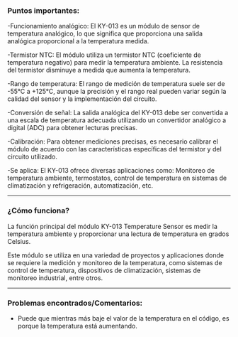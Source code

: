 ### Puntos importantes:
-Funcionamiento analógico: El KY-013 es un módulo de sensor de temperatura analógico, lo que significa que proporciona una salida analógica proporcional a la temperatura medida.

-Termistor NTC: El módulo utiliza un termistor NTC (coeficiente de temperatura negativo) para medir la temperatura ambiente. La resistencia del termistor disminuye a medida que aumenta la temperatura.

-Rango de temperatura: El rango de medición de temperatura suele ser de -55°C a +125°C, aunque la precisión y el rango real pueden variar según la calidad del sensor y la implementación del circuito.

-Conversión de señal: La salida analógica del KY-013 debe ser convertida a una escala de temperatura adecuada utilizando un convertidor analógico a digital (ADC) para obtener lecturas precisas.

-Calibración: Para obtener mediciones precisas, es necesario calibrar el módulo de acuerdo con las características específicas del termistor y del circuito utilizado.

-Se aplica: El KY-013 ofrece diversas aplicaciones como: Monitoreo de temperatura ambiente, termostatos, control de temperatura en sistemas de climatización y refrigeración, automatización, etc.

---------------------
### ¿Cómo funciona?

La función principal del módulo KY-013 Temperature Sensor es medir la temperatura ambiente y proporcionar una lectura de temperatura en grados Celsius. 

Este módulo se utiliza en una variedad de proyectos y aplicaciones donde se requiere la medición y monitoreo de la temperatura, como sistemas de control de temperatura, dispositivos de climatización, sistemas de monitoreo industrial, entre otros.


----------------------
### Problemas encontrados/Comentarios:

- Puede que mientras más baje el valor de la temperatura en el código, es porque la temperatura está aumentando.